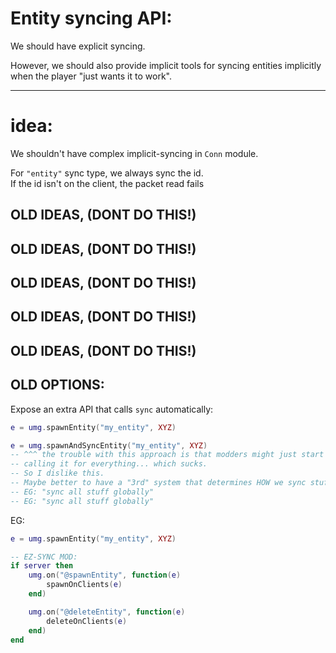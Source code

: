 

# Entity syncing API:

We should have explicit syncing.

However, we should also provide implicit tools for syncing entities
implicitly when the player "just wants it to work".

----

# idea:
We shouldn't have complex implicit-syncing in `Conn` module.

For `"entity"` sync type, we always sync the id.  
If the id isn't on the client, the packet read fails





















## OLD IDEAS, (DONT DO THIS!)
## OLD IDEAS, (DONT DO THIS!)
## OLD IDEAS, (DONT DO THIS!)
## OLD IDEAS, (DONT DO THIS!)
## OLD IDEAS, (DONT DO THIS!)

## OLD OPTIONS:

Expose an extra API that calls `sync` automatically:
```lua
e = umg.spawnEntity("my_entity", XYZ)

e = umg.spawnAndSyncEntity("my_entity", XYZ)
-- ^^^ the trouble with this approach is that modders might just start
-- calling it for everything... which sucks.
-- So I dislike this.
-- Maybe better to have a "3rd" system that determines HOW we sync stuff.
-- EG: "sync all stuff globally"
-- EG: "sync all stuff globally"
```

EG:
```lua
e = umg.spawnEntity("my_entity", XYZ)

-- EZ-SYNC MOD:
if server then
    umg.on("@spawnEntity", function(e)
        spawnOnClients(e)
    end)

    umg.on("@deleteEntity", function(e)
        deleteOnClients(e)
    end)
end
```




